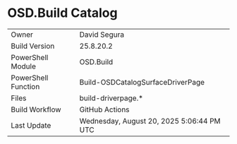 ﻿# OSD.Build Catalog

| | |
|-|-|
| Owner | David Segura |
| Build Version | 25.8.20.2 |
| PowerShell Module | OSD.Build |
| PowerShell Function | Build-OSDCatalogSurfaceDriverPage |
| Files | build-driverpage.* |
| Build Workflow | GitHub Actions |
| Last Update | Wednesday, August 20, 2025 5:06:44 PM UTC |

